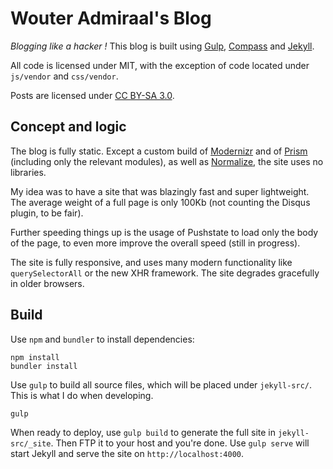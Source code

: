 # Wouter Admiraal's Blog

*Blogging like a hacker !* This blog is built using [Gulp](http://gulpjs.com/), [Compass](http://compass-style.org/) and [Jekyll](http://jekyllrb.com/).

All code is licensed under MIT, with the exception of code located under `js/vendor` and `css/vendor`.

Posts are licensed under [CC BY-SA 3.0](http://creativecommons.org/licenses/by-sa/3.0/deed).

## Concept and logic

The blog is fully static. Except a custom build of [Modernizr](http://modernizr.com/) and of [Prism](http://prismjs.com/) (including only the relevant modules), as well as [Normalize](http://necolas.github.io/normalize.css/), the site uses no libraries.

My idea was to have a site that was blazingly fast and super lightweight. The average weight of a full page is only 100Kb (not counting the Disqus plugin, to be fair).

Further speeding things up is the usage of Pushstate to load only the body of the page, to even more improve the overall speed (still in progress).

The site is fully responsive, and uses many modern functionality like `querySelectorAll` or the new XHR framework. The site degrades gracefully in older browsers.

## Build

Use `npm` and `bundler` to install dependencies:

    npm install
    bundler install

Use `gulp` to build all source files, which will be placed under `jekyll-src/`. This is what I do when developing.

    gulp

When ready to deploy, use `gulp build` to generate the full site in `jekyll-src/_site`. Then FTP it to your host and you're done. Use `gulp serve` will start Jekyll and serve the site on `http://localhost:4000`.
